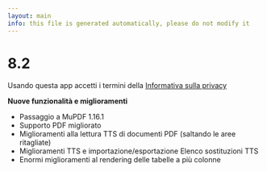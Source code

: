 ```yaml
---
layout: main
info: this file is generated automatically, please do not modify it
---
```


# 8.2

Usando questa app accetti i termini della [Informativa sulla privacy](/wiki/PrivacyPolicy/it)

**Nuove funzionalità e miglioramenti**

* Passaggio a MuPDF 1.16.1
* Supporto PDF migliorato
* Miglioramenti alla lettura TTS di documenti PDF (saltando le aree ritagliate)
* Miglioramenti TTS e importazione/esportazione Elenco sostituzioni TTS
* Enormi miglioramenti al rendering delle tabelle a più colonne
